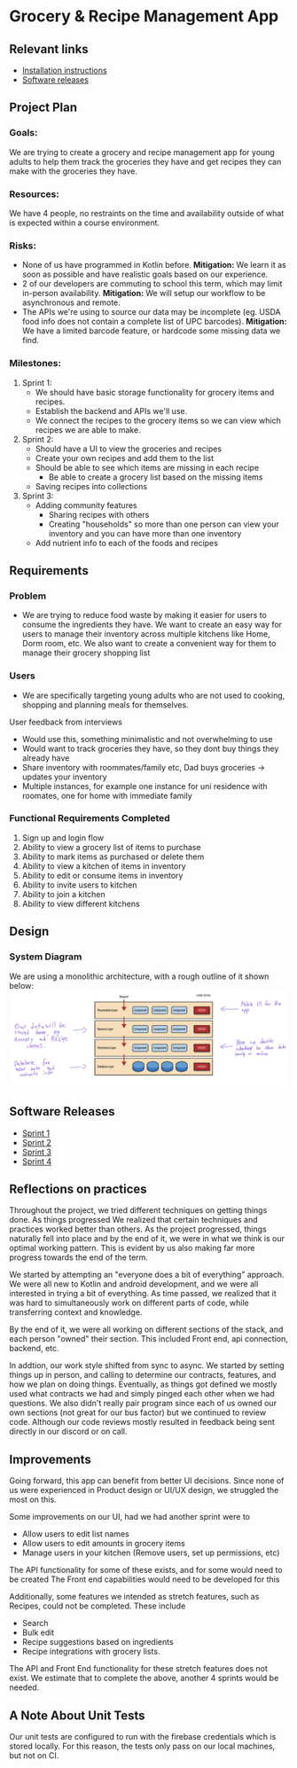 # Grocery & Recipe Management App

## Relevant links
- [Installation instructions](https://git.uwaterloo.ca/f48yu/FJDK/-/wikis/Installation-Instructions)
- [Software releases](https://git.uwaterloo.ca/f48yu/FJDK/-/releases)

## Project Plan

### Goals:

We are trying to create a grocery and recipe management app for young adults to
help them track the groceries they have and get recipes they can make with the
groceries they have.

### Resources:

We have 4 people, no restraints on the time and availability outside of what is
expected within a course environment.

### Risks:

- None of us have programmed in Kotlin before. **Mitigation:** We learn it as
  soon as possible and have realistic goals based on our experience.
- 2 of our developers are commuting to school this term, which may limit
  in-person availability. **Mitigation:** We will setup our workflow to be
  asynchronous and remote.
- The APIs we're using to source our data may be incomplete (eg. USDA food info
  does not contain a complete list of UPC barcodes). **Mitigation:** We have a
  limited barcode feature, or hardcode some missing data we find.

### Milestones:

1. Sprint 1:
    - We should have basic storage functionality for grocery items and recipes.
    - Establish the backend and APIs we'll use.
    - We connect the recipes to the grocery items so we can view which recipes we are able to make.
2. Sprint 2:
    - Should have a UI to view the groceries and recipes
    - Create your own recipes and add them to the list
    - Should be able to see which items are missing in each recipe
        - Be able to create a grocery list based on the missing items
    - Saving recipes into collections
3. Sprint 3:
    - Adding community features
        - Sharing recipes with others
        - Creating "households" so more than one person can view your inventory and
          you can have more than one inventory
    - Add nutrient info to each of the foods and recipes

## Requirements

### Problem

- We are trying to reduce food waste by making it easier for users to consume
  the ingredients they have. We want to create an easy way for users to
  manage their inventory across multiple kitchens like Home, Dorm room, etc. We also want
  to create a convenient way for them to manage their grocery shopping list

### Users

- We are specifically targeting young adults who are not used to cooking,
  shopping and planning meals for themselves.

User feedback from interviews

- Would use this, something minimalistic and not overwhelming to use
- Would want to track groceries they have, so they dont buy things they already have
- Share inventory with roommates/family etc, Dad buys groceries -> updates your inventory
- Multiple instances, for example one instance for uni residence with roomates, one for home with immediate family

### Functional Requirements Completed

1. Sign up and login flow
2. Ability to view a grocery list of items to purchase
3. Ability to mark items as purchased or delete them
4. Ability to view a kitchen of items in inventory
5. Ability to edit or consume items in inventory
6. Ability to invite users to kitchen
7. Ability to join a kitchen
8. Ability to view different kitchens

## Design

### System Diagram

We are using a monolithic architecture, with a rough outline of it shown below:
![](architecture.png)

## Software Releases

- [Sprint 1](https://git.uwaterloo.ca/f48yu/FJDK/-/releases/sprint-1)
- [Sprint 2](https://git.uwaterloo.ca/f48yu/FJDK/-/releases/sprint-2)
- [Sprint 3](https://git.uwaterloo.ca/f48yu/FJDK/-/releases/sprint-3)
- [Sprint 4](https://git.uwaterloo.ca/f48yu/FJDK/-/releases/sprint-4)


## Reflections on practices

Throughout the project, we tried different techniques on getting things done. As things progressed
We realized that certain techniques and practices worked better than others. As the project progressed,
things naturally fell into place and by the end of it, we were in what we think is our optimal
working pattern. This is evident by us also making far more progress towards the end of the term.

We started by attempting an "everyone does a bit of everything" approach. We were all new to Kotlin and android development,
and we were all interested in trying a bit of everything. As time passed, we realized that
it was hard to simultaneously work on different parts of code, while transferring context and knowledge.

By the end of it, we were all working on different sections of the stack, and each person "owned" their section.
This included Front end, api connection, backend, etc.

In addtion, our work style shifted from sync to async. We started by setting things up in person, and
calling to determine our contracts, features, and how we plan on doing things. Eventually, as things got defined we mostly used what
contracts we had and simply pinged each other when we had questions.
We also didn't really pair program since each of us owned our own sections (not great for our bus factor) but we continued to review code.
Although our code reviews mostly resulted in feedback being sent directly in our discord or on call.


## Improvements

Going forward, this app can benefit from better UI decisions. Since none of us were experienced in
Product design or UI/UX design, we struggled the most on this.

Some improvements on our UI, had we had another sprint were to
- Allow users to edit list names
- Allow users to edit amounts in grocery items
- Manage users in your kitchen (Remove users, set up permissions, etc)

The API functionality for some of these exists, and for some would need to be created
The Front end capabilities would need to be developed for this


Additionally, some features we intended as stretch features, such as Recipes, could not be completed. These include
- Search
- Bulk edit
- Recipe suggestions based on ingredients
- Recipe integrations with grocery lists.

The API and Front End functionality for these stretch features does not exist.
We estimate that to complete the above, another 4 sprints would be needed.

## A Note About Unit Tests

Our unit tests are configured to run with the firebase credentials which is stored locally. For this reason, the tests
only pass on our local
machines, but not on CI.
